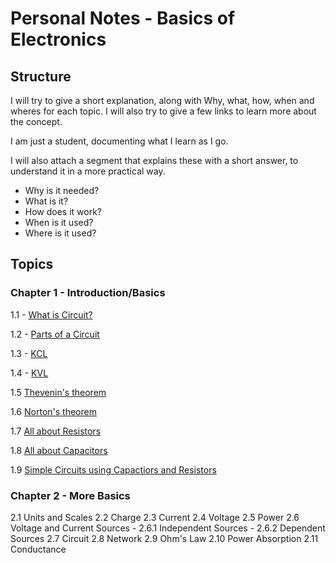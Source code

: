 # Personal Notes - Basics of Electronics 
## Structure
I will try to give a short explanation, along with Why, what, how, when and wheres for each topic. I will also try to give a few links to learn more about the concept. 

I am just a student, documenting what I learn as I go. 

I will also attach a segment that explains these with a short answer, to understand it in a more practical way.
- Why is it needed? 
- What is it?
- How does it work?
- When is it used?
- Where is it used?


## Topics
### Chapter 1 - Introduction/Basics
1.1 - [What is Circuit?](01-Basics/1.1-Circuit.md)

1.2 - [Parts of a Circuit](01-Basics/1.2-Parts.md)

1.3 - [KCL](01-Basics/1.3-KCL.md)

1.4 - [KVL](01-Basics/1.4-KVL.md)

1.5 [Thevenin's theorem](01-Basics/1.5-thevenin.md)

1.6 [Norton's theorem](01-Basics/1.6-norton.md)

1.7 [All about Resistors](01-Basics/1.7-resistors.md)

1.8 [All about Capacitors](01-Basics/1.8-capacitors.md)

1.9 [Simple Circuits using Capactiors and Resistors](01-Basics/1.9-simple.md)

### Chapter 2 - More Basics
2.1 Units and Scales
2.2 Charge
2.3 Current
2.4 Voltage
2.5 Power
2.6 Voltage and Current Sources
    - 2.6.1 Independent Sources
    - 2.6.2 Dependent Sources
2.7 Circuit
2.8 Network
2.9 Ohm's Law
2.10 Power Absorption
2.11 Conductance